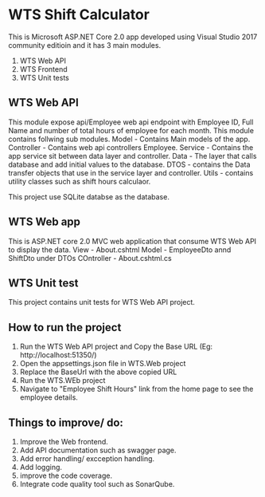 # WTS Shift Calculator
This is Microsoft ASP.NET Core 2.0 app developed using Visual Studio 2017 community editioin and it has 3 main modules.
1. WTS Web API
2. WTS Frontend
3. WTS Unit tests

## WTS Web API
This module expose api/Employee web api endpoint with Employee ID, Full Name and number of total hours of employee for each month. This module contains follwing sub modules.
Model - Contains Main models of the app.
Controller - Contains web api controllers Employee.
Service - Contains the app service sit between data layer and controller.
Data - The layer that calls database and add initial values to the database.
DTOS - contains the Data transfer objects that use in the service layer and controller.
Utils - contains utility classes such as shift hours calculaor.

This project use SQLite databse as the database.

## WTS Web app
This is ASP.NET core 2.0 MVC web application that consume WTS Web API to display the data. 
View - About.cshtml 
Model - EmployeeDto annd ShiftDto under DTOs
COntroller - About.cshtml.cs

## WTS Unit test
This project contains unit tests for WTS Web API project.

## How to run the project
1. Run the WTS Web API project and Copy the Base URL (Eg: http://localhost:51350/)
2. Open the appsettings.json file in WTS.Web project
3. Replace the BaseUrl with the above copied URL
4. Run the WTS.WEb project
5. Navigate to "Employee Shift Hours" link from the home page to see the employee details.

## Things to improve/ do:
1. Improve the Web frontend.
2. Add API documentation such as swagger page.
3. Add error handling/ excception handling. 
4. Add logging.
5. improve the code coverage.
6. Integrate code quality tool such as SonarQube.